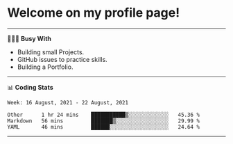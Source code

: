 # Welcome on my profile page!
<!-- print(("dralla"[::-1]+"s").capitalize()) -->

---
👨🏻‍💻 **Busy With**
* Building small Projects.
* GitHub issues to practice skills.
* Building a Portfolio.

---
📊 **Coding Stats**
<!--START_SECTION:waka-->
```text
Week: 16 August, 2021 - 22 August, 2021

Other      1 hr 24 mins    ███████████▒░░░░░░░░░░░░░   45.36 % 
Markdown   56 mins         ███████▒░░░░░░░░░░░░░░░░░   29.99 % 
YAML       46 mins         ██████░░░░░░░░░░░░░░░░░░░   24.64 % 
```
<!--END_SECTION:waka-->
---
